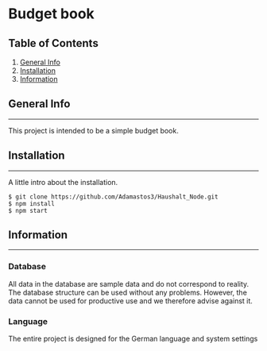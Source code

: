 # Budget book

## Table of Contents

1. [General Info](#general-info)
2. [Installation](#installation)
3. [Information](#information)

## General Info

---

This project is intended to be a simple budget book.

## Installation

---

A little intro about the installation.

```
$ git clone https://github.com/Adamastos3/Haushalt_Node.git
$ npm install
$ npm start
```

## Information

---

### Database

All data in the database are sample data and do not correspond to reality. The database structure can be used without any problems. However, the data cannot be used for productive use and we therefore advise against it.

### Language

The entire project is designed for the German language and system settings

